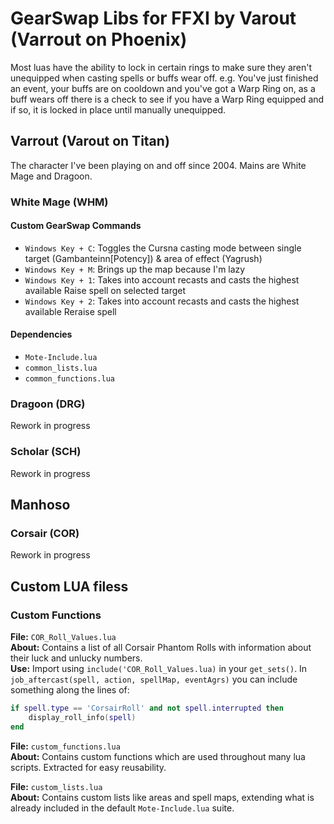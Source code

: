 # GearSwap Libs for FFXI by Varout (Varrout on Phoenix)

Most luas have the ability to lock in certain rings to make sure they aren't unequipped when casting spells or buffs wear off.
e.g. You've just finished an event, your buffs are on cooldown and you've got a Warp Ring on, as a buff wears off there is a check to see if you have a Warp Ring equipped and if so, it is locked in place until manually unequipped.

## Varrout (Varout on Titan)

The character I've been playing on and off since 2004.  Mains are White Mage and Dragoon.

### White Mage (WHM)

#### Custom GearSwap Commands
- `Windows Key + C`: Toggles the Cursna casting mode between single target (Gambanteinn[Potency]) & area of effect (Yagrush)
- `Windows Key + M`: Brings up the map because I'm lazy
- `Windows Key + 1`: Takes into account recasts and casts the highest available Raise spell on selected target
- `Windows Key + 2`: Takes into account recasts and casts the highest available Reraise spell

#### Dependencies
- `Mote-Include.lua`
- `common_lists.lua`
- `common_functions.lua`

### Dragoon (DRG)

Rework in progress

### Scholar (SCH)

Rework in progress

## Manhoso

### Corsair (COR)

Rework in progress

## Custom LUA filess

### Custom Functions
**File:** `COR_Roll_Values.lua`<br />
**About:** Contains a list of all Corsair Phantom Rolls with information about their luck and unlucky numbers.<br />
**Use:** Import using `include('COR_Roll_Values.lua)` in your `get_sets()`. In `job_aftercast(spell, action, spellMap, eventAgrs)` you can include something along the lines of:
```lua
if spell.type == 'CorsairRoll' and not spell.interrupted then
    display_roll_info(spell)
end
```

**File:** `custom_functions.lua`<br />
**About:** Contains custom functions which are used throughout many lua scripts. Extracted for easy reusability.


**File:** `custom_lists.lua`<br />
**About:** Contains custom lists like areas and spell maps, extending what is already included in the default `Mote-Include.lua` suite.